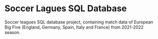 # Soccer Lagues SQL Database
Soccer leagues SQL database project, containing match data of European Big Five (England, Germany, Spain, Italy and France) from 2021-2022 season.
